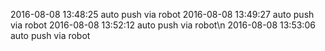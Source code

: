 2016-08-08 13:48:25 auto push via robot
2016-08-08 13:49:27 auto push via robot
2016-08-08 13:52:12 auto push via robot\\n
2016-08-08 13:53:06 auto push via robot